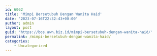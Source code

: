 ```yaml
---
id: 6062
title: 'Mimpi Bersetubuh Dengan Wanita Haid'
date: '2023-07-16T22:32:43+00:00'
author: admin
layout: post
guid: 'https://bos.awn.biz.id/mimpi-bersetubuh-dengan-wanita-haid/'
permalink: /mimpi-bersetubuh-dengan-wanita-haid/
categories:
    - Uncategorized
---
```


